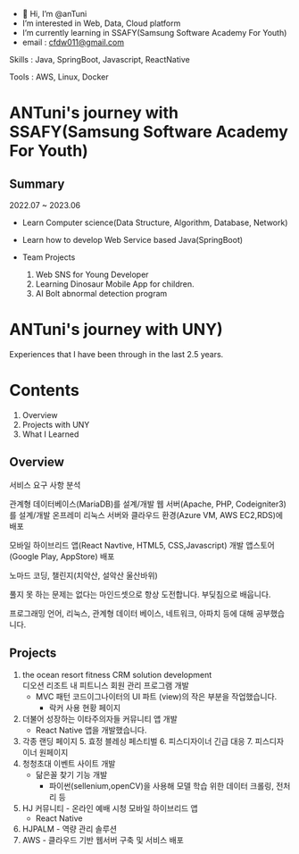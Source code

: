 - 👋 Hi, I’m @anTuni
- I’m interested in Web, Data, Cloud platform
- I’m currently learning in SSAFY(Samsung Software Academy For Youth)
- email : cfdw011@gmail.com

Skills : Java, SpringBoot, Javascript, ReactNative

Tools : AWS, Linux, Docker

# ANTuni's  journey with SSAFY(Samsung Software Academy For Youth)

## Summary
2022.07 ~ 2023.06
- Learn Computer science(Data Structure, Algorithm, Database, Network)
- Learn how to develop Web Service based Java(SpringBoot)
- Team Projects

    1. Web SNS for Young Developer
    2. Learning Dinosaur Mobile App for children.
    3. AI Bolt abnormal detection program


# ANTuni's  journey with UNY)
Experiences that I have been through in the last 2.5 years.

# Contents
1. Overview
2. Projects with UNY
3. What I Learned

## Overview
서비스 요구 사항 분석

관계형 데이터베이스(MariaDB)를 설계/개발
웹 서버(Apache, PHP, Codeigniter3)를 설계/개발
온프레미 리눅스 서버와 클라우드 환경(Azure VM, AWS EC2,RDS)에 배포

모바일 하이브리드 앱(React Navtive, HTML5, CSS,Javascript) 개발
앱스토어(Google Play, AppStore) 배포

노마드 코딩, 챌린지(치악산, 설악산 울산바위)

풀지 못 하는 문제는 없다는 마인드셋으로 항상 도전합니다.
부딪침으로 배웁니다.

프로그래밍 언어, 리눅스, 관계형 데이터 베이스, 네트워크, 아파치 등에 대해 공부했습니다. 

## Projects
1.  the ocean resort fitness CRM solution development  
    디오션 리조트 내 피트니스 회원 관리 프로그램 개발
    * MVC 패턴 코드이그나이터의 UI 파트 (view)의 작은 부분을 작업했습니다.
      * 락커 사용 현황 페이지
2.  더불어 성장하는 이타주의자들 커뮤니티 앱 개발
	* React Native 앱을 개발했습니다.
3.  각종 랜딩 페이지
	5.  효정 블레싱 페스티벌
	6.  피스디자이너 긴급 대응
	7.  피스디자이너 원페이지
4.  청청초대 이벤트 사이트 개발
	* 닮은꼴 찾기 기능 개발
		* 파이썬(sellenium,openCV)을 사용해 모델 학습 위한 데이터 크롤링, 전처리 등
5.  HJ 커뮤니티 - 온라인 예배 시청 모바일 하이브리드 앱
	* React Native
6.  HJPALM - 역량 관리 솔루션
7.  AWS - 클라우드 기반 웹서버 구축 및 서비스 배포


<!---
anTuni/anTuni is a ✨ special ✨ repository because its `README.md` (this file) appears on your GitHub profile.
You can click the Preview link to take a look at your changes.
--->
